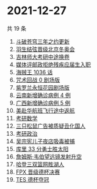 # 2021-12-27

共 19 条

<!-- BEGIN -->
<!-- 最后更新时间 Mon Dec 27 2021 03:09:58 GMT+0800 (China Standard Time) -->

1. [斗破苍穹三年之约更新](https://www.zhihu.com/search?q=斗破苍穹三年之约)
1. [羽生结弦晋级北京冬奥会](https://www.zhihu.com/search?q=羽生结弦)
1. [吉林师大考研中途换卷](https://www.zhihu.com/search?q=吉林师大考研)
1. [媒体评邮政拒绝残疾应届生入职](https://www.zhihu.com/search?q=残疾应届生)
1. [海贼王 1036 话](https://www.zhihu.com/search?q=海贼王)
1. [咒术回战 0 剧场版](https://www.zhihu.com/search?q=咒术回战0)
1. [紫罗兰永恒花园剧场版](https://www.zhihu.com/search?q=紫罗兰永恒花园)
1. [云南新增确诊病例 4 例](https://www.zhihu.com/search?q=云南疫情)
1. [广西新增确诊病例 5 例](https://www.zhihu.com/search?q=广西疫情)
1. [美赴华航班飞行途中返航](https://www.zhihu.com/search?q=美赴华航班返航)
1. [考研数学](https://www.zhihu.com/search?q=考研数学)
1. [三只松鼠广告被质疑丑化国人](https://www.zhihu.com/search?q=三只松鼠)
1. [考研政治](https://www.zhihu.com/search?q=考研政治)
1. [吴宗宪儿子夜店吸毒被捕](https://www.zhihu.com/search?q=吴宗宪儿子)
1. [库里 33 分勇士胜太阳](https://www.zhihu.com/search?q=勇士)
1. [詹姆斯·韦伯望远镜发射升空](https://www.zhihu.com/search?q=韦伯望远镜)
1. [哈登三双篮网胜湖人](https://www.zhihu.com/search?q=湖人)
1. [FPX 晋级德杯决赛](https://www.zhihu.com/search?q=德杯)
1. [TES 德杯夺冠](https://www.zhihu.com/search?q=德杯)

<!-- END -->
